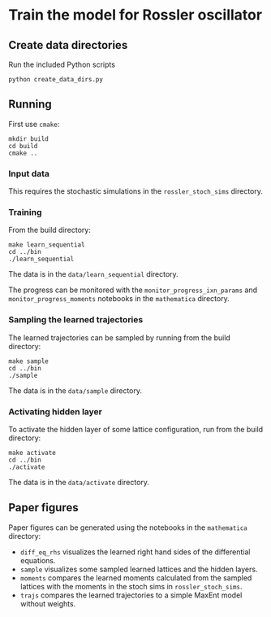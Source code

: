 # Train the model for Rossler oscillator

## Create data directories

Run the included Python scripts
```
python create_data_dirs.py
```

## Running

First use `cmake`:
```
mkdir build
cd build
cmake ..
```

### Input data

This requires the stochastic simulations in the `rossler_stoch_sims` directory.

### Training

From the build directory:
```
make learn_sequential
cd ../bin
./learn_sequential
```
The data is in the `data/learn_sequential` directory.

The progress can be monitored with the `monitor_progress_ixn_params` and `monitor_progress_moments` notebooks in the `mathematica` directory.

### Sampling the learned trajectories

The learned trajectories can be sampled by running from the build directory:
```
make sample
cd ../bin
./sample
```
The data is in the `data/sample` directory.

### Activating hidden layer

To activate the hidden layer of some lattice configuration, run from the build directory:
```
make activate
cd ../bin
./activate
```
The data is in the `data/activate` directory.

## Paper figures

Paper figures can be generated using the notebooks in the `mathematica` directory:
* `diff_eq_rhs` visualizes the learned right hand sides of the differential equations.
* `sample` visualizes some sampled learned lattices and the hidden layers.
* `moments` compares the learned moments calculated from the sampled lattices with the moments in the stoch sims in `rossler_stoch_sims`.
* `trajs` compares the learned trajectories to a simple MaxEnt model without weights.
